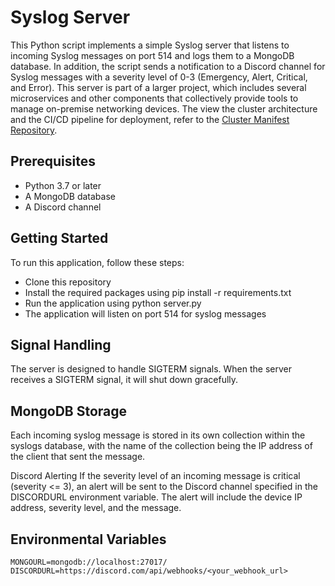 # Syslog Server
This Python script implements a simple Syslog server that listens to incoming Syslog messages on port 514 and logs them to a MongoDB database. In addition, the script sends a notification to a Discord channel for Syslog messages with a severity level of 0-3 (Emergency, Alert, Critical, and Error). This server is part of a larger project, which includes several microservices and other components that collectively provide tools to manage on-premise networking devices. The view the cluster architecture and the CI/CD pipeline for deployment, refer to the [Cluster Manifest Repository](https://github.com/SteffenSenchyna/cluster-chart).

## Prerequisites
* Python 3.7 or later
* A MongoDB database
* A Discord channel 

## Getting Started
To run this application, follow these steps:

* Clone this repository
* Install the required packages using pip install -r requirements.txt
* Run the application using python server.py
* The application will listen on port 514 for syslog messages

## Signal Handling
The server is designed to handle SIGTERM signals. When the server receives a SIGTERM signal, it will shut down gracefully.

## MongoDB Storage
Each incoming syslog message is stored in its own collection within the syslogs database, with the name of the collection being the IP address of the client that sent the message.

Discord Alerting
If the severity level of an incoming message is critical (severity <= 3), an alert will be sent to the Discord channel specified in the DISCORDURL environment variable. The alert will include the device IP address, severity level, and the message.

## Environmental Variables
```
MONGOURL=mongodb://localhost:27017/
DISCORDURL=https://discord.com/api/webhooks/<your_webhook_url>
```
